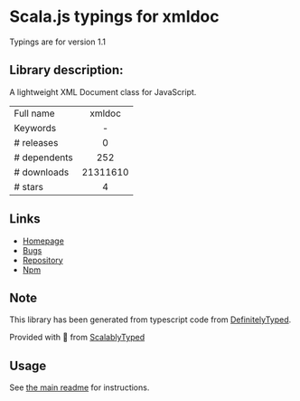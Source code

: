 
# Scala.js typings for xmldoc

Typings are for version 1.1

## Library description:
A lightweight XML Document class for JavaScript.

|                    |                 |
| ------------------ | :-------------: |
| Full name          | xmldoc |
| Keywords           | - |
| # releases         | 0 |
| # dependents       | 252 |
| # downloads        | 21311610 |
| # stars            | 4 |

## Links
- [Homepage](https://github.com/nfarina/xmldoc#readme)
- [Bugs](https://github.com/nfarina/xmldoc/issues)
- [Repository](https://github.com/nfarina/xmldoc)
- [Npm](https://www.npmjs.com/package/xmldoc)
    


## Note
This library has been generated from typescript code from [DefinitelyTyped](https://definitelytyped.org).

Provided with :purple_heart: from [ScalablyTyped](https://github.com/oyvindberg/ScalablyTyped)

## Usage
See [the main readme](../../readme.md) for instructions.


